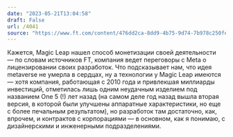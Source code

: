 ```yaml
---
date: "2023-05-21T13:04:58"
draft: False
url: /4041
source: "https://www.ft.com/content/476dd2ca-8dd9-4b75-9d74-7b978c250fef"
---
```


Кажется, Magic Leap нашел способ монетизации своей деятельности — по словам источников FT, компания ведет переговоры с Meta о лицензировании своих разработок. Что подсказывает нам, что идея metaverse не умерла в сердцах, ну а технологии у Magic Leap имеются — хотя компания, работающая с 2010 года и привлекшая миллиарды инвестиций, отметилась лишь одним неудачным изделием под названием One 5 (!) лет назад (на самом деле год назад вышла вторая версия, в которой были улучшены аппаратные характеристики, но еще с более печальным результатом), но разработок там достаточно, как, впрочем, и контрактов с корпорациями — в основном, как я понимаю, с дизайнерскими и инженерными подразделениями.
